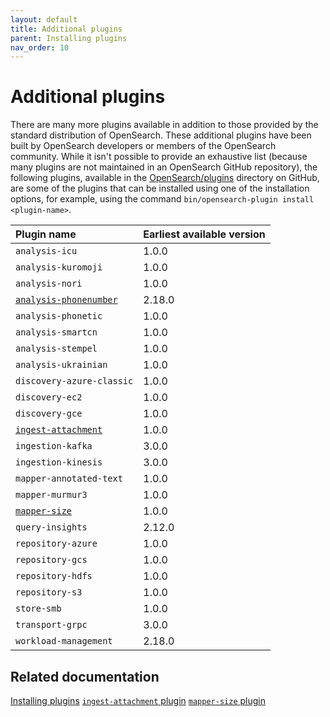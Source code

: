 ```yaml
---
layout: default
title: Additional plugins
parent: Installing plugins
nav_order: 10
---
```


# Additional plugins

There are many more plugins available in addition to those provided by the standard distribution of OpenSearch. These additional plugins have been built by OpenSearch developers or members of the OpenSearch community. While it isn't possible to provide an exhaustive list (because many plugins are not maintained in an OpenSearch GitHub repository), the following plugins, available in the [OpenSearch/plugins](https://github.com/opensearch-project/OpenSearch/tree/main/plugins) directory on GitHub, are some of the plugins that can be installed using one of the installation options, for example, using the command `bin/opensearch-plugin install <plugin-name>`.

| Plugin name                                                                                                            | Earliest available version |
|:---|:---|
| `analysis-icu`                                                                                                           | 1.0.0                      |
| `analysis-kuromoji`                                                                                                      | 1.0.0                      |
| `analysis-nori`                                                                                                          | 1.0.0                      |
| [`analysis-phonenumber`]({{site.url}}{{site.baseurl}}/analyzers/supported-analyzers/phone-analyzers/)                  | 2.18.0                     |
| `analysis-phonetic`                                                                                                      | 1.0.0                      |
| `analysis-smartcn`                                                                                                       | 1.0.0                      |
| `analysis-stempel`                                                                                                       | 1.0.0                      |
| `analysis-ukrainian`                                                                                                     | 1.0.0                      |
| `discovery-azure-classic`                                                                                                | 1.0.0                      |
| `discovery-ec2`                                                                                                          | 1.0.0                      |
| `discovery-gce`                                                                                                          | 1.0.0                      |
| [`ingest-attachment`]({{site.url}}{{site.baseurl}}/install-and-configure/additional-plugins/ingest-attachment-plugin/) | 1.0.0                      |
| `ingestion-kafka`                                                                                                         | 3.0.0                      |
| `ingestion-kinesis`                                                                                                       | 3.0.0                      |
| `mapper-annotated-text`                                                                                                  | 1.0.0                      |
| `mapper-murmur3`                                                                                                         | 1.0.0                      |
| [`mapper-size`]({{site.url}}{{site.baseurl}}/install-and-configure/additional-plugins/mapper-size-plugin/)             | 1.0.0                      |
| `query-insights`                                                                                                         | 2.12.0                     |
| `repository-azure`                                                                                                       | 1.0.0                      |
| `repository-gcs`                                                                                                         | 1.0.0                      |
| `repository-hdfs`                                                                                                        | 1.0.0                      |
| `repository-s3`                                                                                                          | 1.0.0                      |
| `store-smb`                                                                                                              | 1.0.0                      |
| `transport-grpc`                                                                                                         | 3.0.0                      |
| `workload-management` | 2.18.0 |

## Related documentation

[Installing plugins]({{site.url}}{{site.baseurl}}/install-and-configure/plugins/)
[`ingest-attachment` plugin]({{site.url}}{{site.baseurl}}/install-and-configure/additional-plugins/ingest-attachment-plugin/)
[`mapper-size` plugin]({{site.url}}{{site.baseurl}}/install-and-configure/additional-plugins/mapper-size-plugin/)
